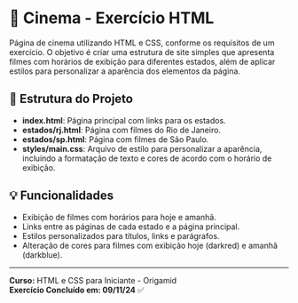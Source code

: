 # 🎥 Cinema - Exercício HTML

Página de cinema utilizando HTML e CSS, conforme os requisitos de um exercício. O objetivo é criar uma estrutura de site simples que apresenta filmes com horários de exibição para diferentes estados, além de aplicar estilos para personalizar a aparência dos elementos da página.

## 📂 Estrutura do Projeto

- **index.html**: Página principal com links para os estados.
- **estados/rj.html**: Página com filmes do Rio de Janeiro.
- **estados/sp.html**: Página com filmes de São Paulo.
- **styles/main.css**: Arquivo de estilo para personalizar a aparência, incluindo a formatação de texto e cores de acordo com o horário de exibição.

## 💡 Funcionalidades

- Exibição de filmes com horários para hoje e amanhã.
- Links entre as páginas de cada estado e a página principal.
- Estilos personalizados para títulos, links e parágrafos.
- Alteração de cores para filmes com exibição hoje (darkred) e amanhã (darkblue).

----

**Curso:** HTML e CSS para Iniciante - Origamid <br>
**Exercício Concluído em: 09/11/24** ✅
